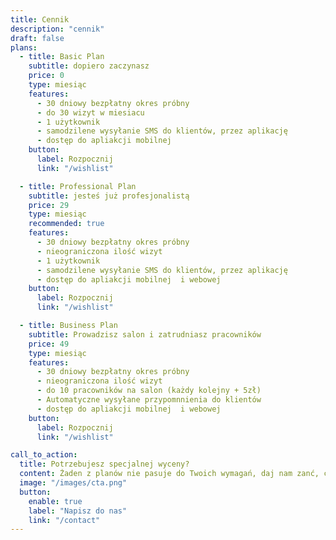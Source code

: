 ```yaml
---
title: Cennik
description: "cennik"
draft: false
plans:
  - title: Basic Plan
    subtitle: dopiero zaczynasz
    price: 0
    type: miesiąc
    features:
      - 30 dniowy bezpłatny okres próbny
      - do 30 wizyt w miesiacu
      - 1 użytkownik
      - samodzilene wysyłanie SMS do klientów, przez aplikację
      - dostęp do apliakcji mobilnej
    button:
      label: Rozpocznij
      link: "/wishlist"

  - title: Professional Plan
    subtitle: jesteś już profesjonalistą
    price: 29
    type: miesiąc
    recommended: true
    features:
      - 30 dniowy bezpłatny okres próbny
      - nieograniczona ilość wizyt
      - 1 użytkownik
      - samodzilene wysyłanie SMS do klientów, przez aplikację
      - dostęp do apliakcji mobilnej  i webowej
    button:
      label: Rozpocznij
      link: "/wishlist"

  - title: Business Plan
    subtitle: Prowadzisz salon i zatrudniasz pracowników
    price: 49
    type: miesiąc
    features:
      - 30 dniowy bezpłatny okres próbny
      - nieograniczona ilość wizyt
      - do 10 pracowników na salon (każdy kolejny + 5zł)
      - Automatyczne wysyłane przypomnnienia do klientów
      - dostęp do apliakcji mobilnej  i webowej
    button:
      label: Rozpocznij
      link: "/wishlist"

call_to_action:
  title: Potrzebujesz specjalnej wyceny?
  content: Żaden z planów nie pasuje do Twoich wymagań, daj nam zanć, coś wymyślimy :)
  image: "/images/cta.png"
  button:
    enable: true
    label: "Napisz do nas"
    link: "/contact"
---
```

